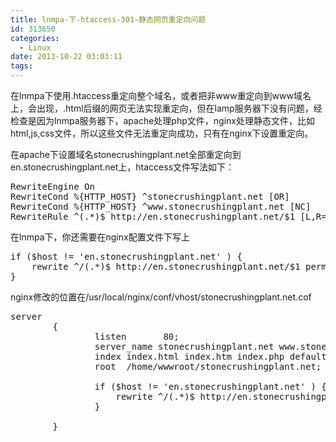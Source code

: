```yaml
---
title: lnmpa-下-htaccess-301-静态网页重定向问题
id: 313650
categories:
  - Linux
date: 2013-10-22 03:03:11
tags:
---
```


在lnmpa下使用.htaccess重定向整个域名，或者把非www重定向到www域名上，会出现，.html后缀的网页无法实现重定向，但在lamp服务器下没有问题，经检查是因为lnmpa服务器下，apache处理php文件，nginx处理静态文件，比如html,js,css文件，所以这些文件无法重定向成功，只有在nginx下设置重定向。

在apache下设置域名stonecrushingplant.net全部重定向到en.stonecrushingplant.net上，htaccess文件写法如下：
<pre class="lang:scheme decode:true">RewriteEngine On
RewriteCond %{HTTP_HOST} ^stonecrushingplant.net [OR]
RewriteCond %{HTTP_HOST} ^www.stonecrushingplant.net [NC]
RewriteRule ^(.*)$ http://en.stonecrushingplant.net/$1 [L,R=301]</pre>
在lnmpa下，你还需要在nginx配置文件下写上
<pre class="lang:default decode:true">if ($host != 'en.stonecrushingplant.net' ) {
	rewrite ^/(.*)$ http://en.stonecrushingplant.net/$1 permanent;
}</pre>
nginx修改的位置在/usr/local/nginx/conf/vhost/stonecrushingplant.net.cof
<pre class="lang:default decode:true ">server
        {
                listen       80;
                server_name stonecrushingplant.net www.stonecrushingplant.net en.stonecrushingplant.net;
                index index.html index.htm index.php default.html default.htm default.php;
                root  /home/wwwroot/stonecrushingplant.net;

                if ($host != 'en.stonecrushingplant.net' ) {
					rewrite ^/(.*)$ http://en.stonecrushingplant.net/$1 permanent;
				}

		}</pre>
&nbsp;

&nbsp;
